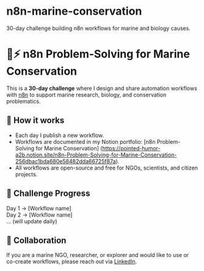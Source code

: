 # n8n-marine-conservation
30-day challenge building n8n workflows for marine and biology causes.

# 🌊⚡ n8n Problem-Solving for Marine Conservation

This is a **30-day challenge** where I design and share automation workflows with [n8n](https://n8n.io) to support marine research, biology, and conservation problematics.

## 📌 How it works
- Each day I publish a new workflow.
- Workflows are documented in my Notion portfolio: [n8n Problem-Solving for Marine Conservation] (https://pointed-humor-a2b.notion.site/n8n-Problem-Solving-for-Marine-Conservation-256dbac1bda680e58482dda66725f87a).
- All workflows are open-source and free for NGOs, scientists, and citizen projects.

## 📅 Challenge Progress
Day 1 → [Workflow name]  
Day 2 → [Workflow name]  
... (will update daily)

## 🤝 Collaboration
If you are a marine NGO, researcher, or explorer and would like to use or co-create workflows, please reach out via [LinkedIn](https://www.linkedin.com/in/joaogudicow/).
